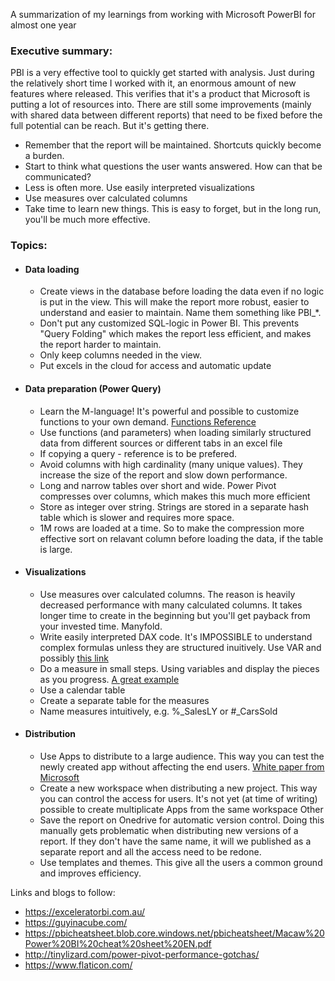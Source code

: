 A summarization of my learnings from working with Microsoft PowerBI for almost one year

### Executive summary:
PBI is a very effective tool to quickly get started with analysis. Just during the relatively short time I worked with it, 
an enormous amount of new features where released. This verifies that it's a product that Microsoft is putting a lot of 
resources into. 
There are still some improvements (mainly with shared data between different reports) that need to be fixed before the 
full potential can be reach. But it's getting there. 

- Remember that the report will be maintained. Shortcuts quickly become a burden.
- Start to think what questions the user wants answered. How can that be communicated?
- Less is often more. Use easily interpreted visualizations
- Use measures over calculated columns
- Take time to learn new things. This is easy to forget, but in the long run, you'll be much more effective.

### Topics:
- #### Data loading
  - Create views in the database before loading the data even if no logic is put in the view. This will make the report more robust,
  easier to understand and easier to maintain. Name them something like PBI_*.
  - Don't put any customized SQL-logic in Power BI. This prevents "Query Folding" which makes the report less efficient, and
  makes the report harder to maintain.
  - Only keep columns needed in the view. 
  - Put excels in the cloud for access and automatic update
  
- #### Data preparation (Power Query)
  - Learn the M-language! It's powerful and possible to customize functions to your own demand. [Functions Reference](https://docs.microsoft.com/en-us/powerquery-m/power-query-m-reference)
  - Use functions (and parameters) when loading similarly structured data from different sources or different tabs in an excel file
  - If copying a query - reference is to be prefered.
  - Avoid columns with high cardinality (many unique values). They increase the size of the report and slow down performance.
  - Long and narrow tables over short and wide. Power Pivot compresses over columns, which makes this much more efficient
  - Store as integer over string. Strings are stored in a separate hash table which is slower and requires more space. 
  - 1M rows are loaded at a time. So to make the compression more effective sort on relavant column before loading the data, if the table is large. 
  
- #### Visualizations
  - Use measures over calculated columns. The reason is heavily decreased performance with many calculated columns. It takes longer time to create in the beginning but you'll get payback from your invested time. Manyfold. 
  - Write easily interpreted DAX code. It's IMPOSSIBLE to understand complex formulas unless they are structured inuitively. Use VAR and possibly [this link](https://www.daxformatter.com/)
  - Do a measure in small steps. Using variables and display the pieces as you progress. [A great example](https://exceleratorbi.com.au/how-to-solve-a-complex-dax-problem/)
  - Use a calendar table
  - Create a separate table for the measures
  - Name measures intuitively, e.g. %_SalesLY or #_CarsSold
  
- #### Distribution
  - Use Apps to distribute to a large audience. This way you can test the newly created app without affecting the end users. [White paper from Microsoft](https://aka.ms/pbienterprisedeploy)
  - Create a new workspace when distributing a new project. This way you can control the access for users. It's not yet (at time of writing) possible to create multiplicate Apps from the same workspace
Other
  - Save the report on Onedrive for automatic version control. Doing this manually gets problematic when distributing new versions of a report. If they don't have the same name, it will we published as a separate report and all the access need to be redone. 
  - Use templates and themes. This give all the users a common ground and improves efficiency. 
  
Links and blogs to follow:
- https://exceleratorbi.com.au/
- https://guyinacube.com/
- https://pbicheatsheet.blob.core.windows.net/pbicheatsheet/Macaw%20Power%20BI%20cheat%20sheet%20EN.pdf
- http://tinylizard.com/power-pivot-performance-gotchas/
- https://www.flaticon.com/

